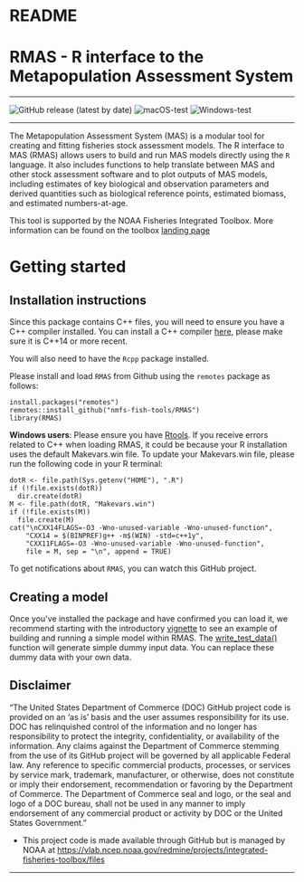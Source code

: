 # README

# RMAS - R interface to the Metapopulation Assessment System

**************
![GitHub release (latest by date)](https://img.shields.io/github/v/release/nmfs-fish-tools/RMAS) 
![macOS-test](https://github.com/nmfs-fish-tools/RMAS/workflows/macOS-test/badge.svg)
![Windows-test](https://github.com/nmfs-fish-tools/RMAS/workflows/Windows-test/badge.svg)

**************
The Metapopulation Assessment System (MAS) is a modular tool for creating and fitting fisheries stock assessment models. The R interface to MAS (RMAS) allows users to build and run MAS models directly using the `R` language. It also includes functions to help translate between MAS and other stock assessment software and to plot outputs of MAS models, including estimates of key biological and observation parameters and derived quantities such as biological reference points, estimated biomass, and estimated numbers-at-age.

This tool is supported by the NOAA Fisheries Integrated Toolbox. More information can be found on the toolbox [landing page](https://nmfs-fish-tools.github.io/RMAS/)

# Getting started

## Installation instructions
Since this package contains C++ files, you will need to ensure you have a C++ compiler installed. You can install a C++ compiler [here](https://clang.llvm.org/), please make sure it is C++14 or more recent.

You will also need to have the `Rcpp` package installed. 

Please install and load `RMAS` from Github using the `remotes` package as follows:
```
install.packages("remotes")
remotes::install_github("nmfs-fish-tools/RMAS")
library(RMAS)
```

**Windows users**: Please ensure you have [Rtools](https://cran.r-project.org/bin/windows/Rtools/). If you receive errors related to C++ when loading RMAS, it could be because your R installation uses the default Makevars.win file. To update your Makevars.win file, please run the following code in your R terminal:

```
dotR <- file.path(Sys.getenv("HOME"), ".R")
if (!file.exists(dotR)) 
  dir.create(dotR)
M <- file.path(dotR, "Makevars.win")
if (!file.exists(M)) 
  file.create(M)
cat("\nCXX14FLAGS=-O3 -Wno-unused-variable -Wno-unused-function",
    "CXX14 = $(BINPREF)g++ -m$(WIN) -std=c++1y",
    "CXX11FLAGS=-O3 -Wno-unused-variable -Wno-unused-function",
    file = M, sep = "\n", append = TRUE)
```
To get notifications about `RMAS`, you can watch this GitHub project.

## Creating a model
Once you've installed the package and have confirmed you can load it, we recommend starting with the introductory [vignette](vignettes/Introduction.Rmd) to see an example of building and running a simple model within RMAS. The [write_test_data()](R/write_test_data.R) function will generate simple dummy input data. You can replace these dummy data with your own data.


## Disclaimer

“The United States Department of Commerce (DOC) GitHub project code is provided on an ‘as is’ basis and the user assumes responsibility for its use. DOC has relinquished control of the information and no longer has responsibility to protect the integrity, confidentiality, or availability of the information. Any claims against the Department of Commerce stemming from the use of its GitHub project will be governed by all applicable Federal law. Any reference to specific commercial products, processes, or services by service mark, trademark, manufacturer, or otherwise, does not constitute or imply their endorsement, recommendation or favoring by the Department of Commerce. The Department of Commerce seal and logo, or the seal and logo of a DOC bureau, shall not be used in any manner to imply endorsement of any commercial product or activity by DOC or the United States Government.”

- This project code is made available through GitHub but is managed by NOAA at
 https://vlab.ncep.noaa.gov/redmine/projects/integrated-fisheries-toolbox/files

***** *******
